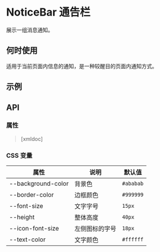 # NoticeBar 通告栏

展示一组消息通知。

## 何时使用

适用于当前页面内信息的通知，是一种较醒目的页面内通知方式。

## 示例

<code-demo Src="Demos/Components/NoticeBar/Demos/Demo1"></code-demo>

## API

### 属性

> [xmldoc]


### CSS 变量

| 属性               | 说明           | 默认值    |
| ------------------ | -------------- | --------- |
| --background-color | 背景色         | `#ababab` |
| --border-color     | 边框颜色       | `#999999` |
| --font-size        | 文字字号       | `15px`    |
| --height           | 整体高度       | `40px`    |
| --icon-font-size   | 左侧图标的字号 | `18px`    |
| --text-color       | 文字颜色       | `#ffffff` |
